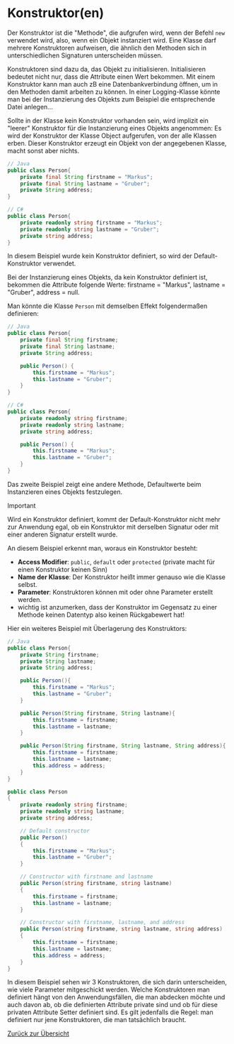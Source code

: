 # Konstruktor(en)

Der Konstruktor ist die "Methode", die aufgrufen wird, wenn der Befehl `new` verwendet wird, also, wenn ein Objekt instanziert wird. Eine Klasse darf mehrere Konstruktoren aufweisen, die ähnlich den Methoden sich in unterschiedlichen Signaturen unterscheiden müssen.

Konstruktoren sind dazu da, das Objekt zu initialisieren. Initialisieren bedeutet nicht nur, dass die Attribute einen Wert bekommen. Mit einem Konstruktor kann man auch zB eine Datenbankverbindung öffnen, um in den Methoden damit arbeiten zu können. In einer Logging-Klasse könnte man bei der Instanzierung des Objekts zum Beispiel die entsprechende Datei anlegen... 

Sollte in der Klasse kein Konstruktor vorhanden sein, wird implizit ein "leerer" Konstruktor für die Instanzierung eines Objekts angenommen: Es wird der Konstruktor der Klasse Object aufgerufen, von der alle Klassen erben. Dieser Konstruktor erzeugt ein Objekt von der angegebenen Klasse, macht sonst aber nichts. 

```Java
// Java
public class Person{
    private final String firstname = "Markus";
    private final String lastname = "Gruber";
    private String address;
}
```
```csharp
// C# 
public class Person{
    private readonly string firstname = "Markus";
    private readonly string lastname = "Gruber";
    private string address;
}
```

In diesem Beispiel wurde kein Konstruktor definiert, so wird der Default-Konstruktor verwendet.

Bei der Instanzierung eines Objekts, da kein Konstruktor definiert ist, bekommen die Attribute folgende Werte: firstname = "Markus", lastname = "Gruber", address = null. 

Man könnte die Klasse `Person` mit demselben Effekt folgendermaßen definieren:

```Java
// Java
public class Person{
    private final String firstname;
    private final String lastname;
    private String address;

    public Person() {
        this.firstname = "Markus";
        this.lastname = "Gruber";
    }
}
```
```csharp
// C# 
public class Person{
    private readonly string firstname;
    private readonly string lastname;
    private string address;

    public Person() {
        this.firstname = "Markus";
        this.lastname = "Gruber";
    }
}
```

Das zweite Beispiel zeigt eine andere Methode, Defaultwerte beim Instanzieren eines Objekts festzulegen. 

> [!IMPORTANT]
> Wird ein Konstruktor definiert, kommt der Default-Konstruktor nicht mehr zur Anwendung egal, ob ein Konstruktor mit derselben Signatur oder mit einer anderen Signatur erstellt wurde.

An diesem Beispiel erkennt man, woraus ein Konstruktor besteht:
- **Access Modifier**: `public`, `default` oder `protected` (private macht für einen Konstruktor keinen Sinn)
- **Name der Klasse**: Der Konstruktor heißt immer genauso wie die Klasse selbst.
- **Parameter**: Konstruktoren können mit oder ohne Parameter erstellt werden.
- wichtig ist anzumerken, dass der Konstruktor im Gegensatz zu einer Methode keinen Datentyp also keinen Rückgabewert hat!

Hier ein weiteres Beispiel mit Überlagerung des Konstruktors:

```Java
// Java
public class Person{
    private String firstname;
    private String lastname;
    private String address;

    public Person(){
        this.firstname = "Markus";
        this.lastname = "Gruber";
    }

    public Person(String firstname, String lastname){
        this.firstname = firstname;
        this.lastname = lastname;
    }

    public Person(String firstname, String lastname, String address){
        this.firstname = firstname;
        this.lastname = lastname;
        this.address = address;
    }
}
```

```csharp
public class Person
{
    private readonly string firstname;
    private readonly string lastname;
    private string address;

    // Default constructor
    public Person()
    {
        this.firstname = "Markus";
        this.lastname = "Gruber";
    }

    // Constructor with firstname and lastname
    public Person(string firstname, string lastname)
    {
        this.firstname = firstname;
        this.lastname = lastname;
    }

    // Constructor with firstname, lastname, and address
    public Person(string firstname, string lastname, string address)
    {
        this.firstname = firstname;
        this.lastname = lastname;
        this.address = address;
    }
}

```

In diesem Beispiel sehen wir 3 Konstruktoren, die sich darin unterscheiden, wie viele Parameter mitgeschickt werden. Welche Konstruktoren man definiert hängt von den Anwendungsfällen, die man abdecken möchte und auch davon ab, ob die definierten Attribute private sind und ob für diese privaten Attribute Setter definiert sind. Es gilt jedenfalls die Regel: man definiert nur jene Konstruktoren, die man tatsächlich braucht. 

[Zurück zur Übersicht](README.md)